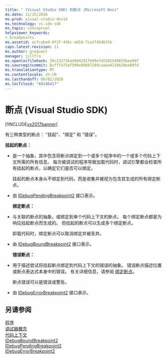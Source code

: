 ```yaml
---
title: " (Visual Studio SDK) 的断点 |Microsoft Docs"
ms.date: 11/15/2016
ms.prod: visual-studio-dev14
ms.technology: vs-ide-sdk
ms.topic: conceptual
helpviewer_keywords:
- breakpoints
ms.assetid: acfcabed-9f2f-436c-ad18-7ca2f45d631b
caps.latest.revision: 11
ms.author: gregvanl
manager: jillfra
ms.openlocfilehash: 39c13271bad984291f609ef45505549855bee99f
ms.sourcegitcommit: 6cfffa72af599a9d667249caaaa411bb28ea69fd
ms.translationtype: MT
ms.contentlocale: zh-CN
ms.lasthandoff: 09/02/2020
ms.locfileid: "68146417"
---
```

# <a name="breakpoints-visual-studio-sdk"></a>断点 (Visual Studio SDK)
[!INCLUDE[vs2017banner](../../includes/vs2017banner.md)]

有三种类型的断点： "挂起"、"绑定" 和 "错误"。  
  
 **挂起的断点：**  
  
- 是一个抽象，其中包含将断点绑定到一个或多个程序中的一个或多个代码上下文所需的所有信息。 每次被调试的程序导致加载代码时，调试引擎都会检查所有挂起的断点，以确定它们是否可以绑定。  
  
   挂起的断点本身从不绑定到代码，而是收集并被视为包含其生成的所有绑定断点。  
  
- 由 [IDebugPendingBreakpoint2](../../extensibility/debugger/reference/idebugpendingbreakpoint2.md) 接口表示。  
  
  **绑定断点：**  
  
- 与关联的断点的抽象，或绑定到单个代码上下文的断点。 每个绑定断点都是为响应挂起断点而生成的。 但挂起的断点可以生成多个绑定断点。  
  
   卸载代码时，绑定断点可以取消绑定并被丢弃。  
  
- 由 [IDebugBoundBreakpoint2](../../extensibility/debugger/reference/idebugboundbreakpoint2.md) 接口表示。  
  
  **错误断点：**  
  
- 用于描述尝试将挂起断点绑定到代码上下文的错误的抽象。 错误断点描述位置或断点表达式本身中的错误。 有关详细信息，请参阅 [绑定断点](../../extensibility/debugger/binding-breakpoints.md)。  
  
   断点错误可以是错误或警告。  
  
- 由 [IDebugErrorBreakpoint2](../../extensibility/debugger/reference/idebugerrorbreakpoint2.md) 接口表示。  
  
## <a name="see-also"></a>另请参阅  
 [程序](../../extensibility/debugger/programs.md)   
 [调试器概念](../../extensibility/debugger/debugger-concepts.md)   
 [代码上下文](../../extensibility/debugger/code-context.md)   
 [IDebugBoundBreakpoint2](../../extensibility/debugger/reference/idebugboundbreakpoint2.md)   
 [IDebugPendingBreakpoint2](../../extensibility/debugger/reference/idebugpendingbreakpoint2.md)   
 [IDebugErrorBreakpoint2](../../extensibility/debugger/reference/idebugerrorbreakpoint2.md)
